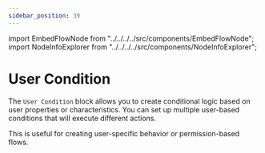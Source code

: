 ```yaml
---
sidebar_position: 39
---
```


import EmbedFlowNode from "../../../../src/components/EmbedFlowNode";
import NodeInfoExplorer from "../../../../src/components/NodeInfoExplorer";

# User Condition

<EmbedFlowNode type="control_condition_user" />

The `User Condition` block allows you to create conditional logic based on user properties or characteristics. You can set up multiple user-based conditions that will execute different actions.

This is useful for creating user-specific behavior or permission-based flows.

<NodeInfoExplorer type="control_condition_user" />
